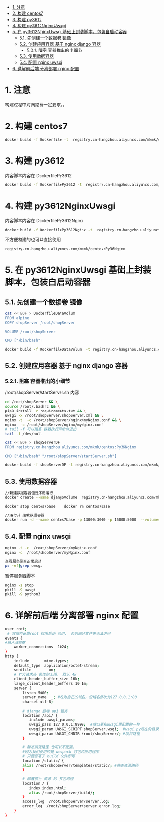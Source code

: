 <!-- TOC -->

- [1. 注意](#1-注意)
- [2. 构建 centos7](#2-构建-centos7)
- [3. 构建 py3612](#3-构建-py3612)
- [4. 构建 py3612NginxUwsgi](#4-构建-py3612nginxuwsgi)
- [5. 在 py3612NginxUwsgi 基础上封装脚本，包装自启动容器](#5-在-py3612nginxuwsgi-基础上封装脚本包装自启动容器)
  - [5.1. 先创建一个数据卷 镜像](#51-先创建一个数据卷-镜像)
  - [5.2. 创建应用容器 基于 nginx django 容器](#52-创建应用容器-基于-nginx-django-容器)
    - [5.2.1. 阻塞 容器推出的小细节](#521-阻塞-容器推出的小细节)
  - [5.3. 使用数据容器](#53-使用数据容器)
  - [5.4. 配置 nginx   uwsgi](#54-配置-nginx-uwsgi)
- [6. 详解前后端 分离部署 nginx 配置](#6-详解前后端-分离部署-nginx-配置)

<!-- /TOC -->
# 1. 注意
构建过程中对网路有一定要求。。

# 2. 构建 centos7

```bash
docker build -f Dockerfile -t  registry.cn-hangzhou.aliyuncs.com/mkmk/centos:base7 .
```

# 3. 构建 py3612
内容脚本内容在 DockerfilePy3612
```bash
docker build -f DockerfilePy3612 -t  registry.cn-hangzhou.aliyuncs.com/mkmk/centos:Py36 .
```

# 4. 构建 py3612NginxUwsgi
内容脚本内容在 DockerfilePy3612Nginx
```bash
docker build -f DockerfilePy3612Nginx -t  registry.cn-hangzhou.aliyuncs.com/mkmk/centos:Py36Nginx .
```

不方便构建的也可以直接使用
```bash
registry.cn-hangzhou.aliyuncs.com/mkmk/centos:Py36Nginx
```

# 5. 在 py3612NginxUwsgi 基础上封装脚本，包装自启动容器

## 5.1. 先创建一个数据卷 镜像

```bash
cat << EOF > DockerfileDataVolum 
FROM alpine
COPY shopServer /root/shopServer

VOLUME /root/shopServer

CMD ["/bin/bash"]
```

```bash
docker build -f DockerfileDataVolum  -t registry.cn-hangzhou.aliyuncs.com/mkmk/centos:VolumeData .
```

## 5.2. 创建应用容器 基于 nginx django 容器

### 5.2.1. 阻塞 容器推出的小细节
/root/shopServer/startServer.sh 内容
```bash
cd /root/shopServer && \
source /root/.bashrc && \
pip3 install -r requirements.txt && \
uwsgi -x /root/shopServer/shopServer.xml && \
nginx -t  -c /root/shopServer/nginx/myNginx.conf && \
nginx  -c /root/shopServer/nginx/myNginx.conf 
# tail -f 可以阻塞 容器执行网命令退出
tail -f /dev/null
```


```bash
cat << EOF > shopServerDF
FROM registry.cn-hangzhou.aliyuncs.com/mkmk/centos:Py36Nginx

CMD ["/bin/bash","/root/shopServer/startServer.sh"]
```

```bash
docker build -f shopServerDF -t registry.cn-hangzhou.aliyuncs.com/mkmk/centos:shopServer .
```

## 5.3. 使用数据容器

```bash
//新建数据容器但是不用运行
docker create --name djangoVolume  registry.cn-hangzhou.aliyuncs.com/mkmk/centos:VolumeData

docker stop centos7base  | docker rm centos7base 

//运行并 挂载数据容器
docker run -d --name centos7base -p 13000:3000 -p 15000:5000  --volumes-from djangoVolume    --privileged=true  registry.cn-hangzhou.aliyuncs.com/mkmk/centos:shopServer
```

## 5.4. 配置 nginx   uwsgi

```bash
nginx -t -c  /root/shopServer/myNginx.conf
nginx -c  /root/shopServer/myNginx.conf
```

```bash
查看服务是否正常启动
ps -ef|grep uwsgi 
```


暂停服务器脚本
```bash
nginx -s stop
pkill -9 uwsgi
pkill -9 python3
```



# 6. 详解前后端 分离部署 nginx 配置

```bash
user root;
 # 容器内设置root 权限启动 应用， 否则部分文件夹无法访问
events { 
#最大连接数
    worker_connections  1024;
}
http {
    include       mime.types;
    default_type  application/octet-stream;
    sendfile        on;
    # 扩大请求头 的体积上限， 默认 4k
    client_header_buffer_size 16k;
    large_client_header_buffers 10 1m;
    server {
        listen 5000;
        server_name  _; #改为自己的域名，没域名修改为127.0.0.1:80
        charset utf-8;
		
		# django 后端 api 服务
        location /api/ {
           include uwsgi_params;
           uwsgi_pass 127.0.0.1:8999;  #端口要和uwsgi里配置的一样
           uwsgi_param UWSGI_SCRIPT shopServer.wsgi;  #wsgi.py所在的目录名+.wsgi
           uwsgi_param UWSGI_CHDIR /root/shopServer/; #项目路径
        }

        # 静态资源路径 也可以不配置， 
        #因为我们使用的是 webpack 打包的应用程序
        # 只要部署了 build 文件即可
        location /static/ {
        alias /root/shopServer/templates/static/; #静态资源路径
        }

		# 部署前台 资源 的 打包路径
        location / {
           index index.html;
           alias /root/shopServer/build/;
        }
        access_log  /root/shopServer/server.log;
        error_log  /root/shopServer/server.error.log;
    }
}
```

